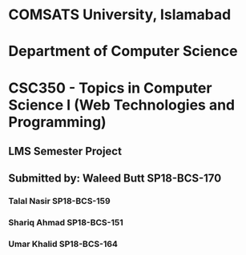 # COMSATS University, Islamabad
# Department of Computer Science
# CSC350 - Topics in Computer Science I (Web Technologies and Programming)
## LMS Semester Project
## Submitted by: Waleed Butt SP18-BCS-170
### Talal Nasir SP18-BCS-159
### Shariq Ahmad SP18-BCS-151
### Umar Khalid SP18-BCS-164